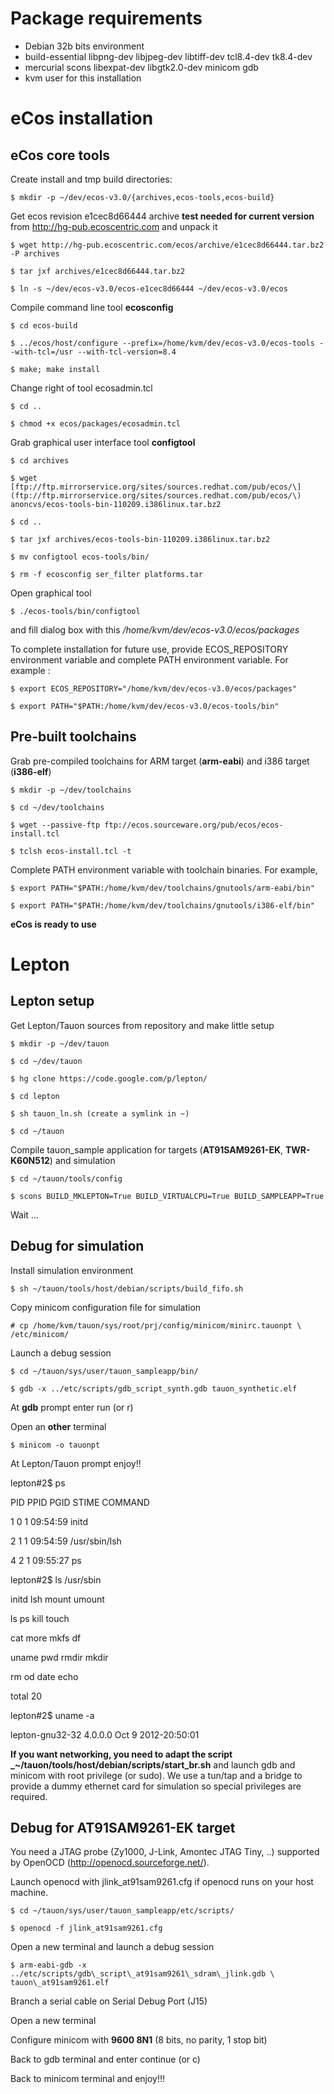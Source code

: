 # Package requirements #
  * Debian 32b bits environment
  * build-essential libpng-dev libjpeg-dev libtiff-dev tcl8.4-dev tk8.4-dev
  * mercurial scons libexpat-dev libgtk2.0-dev minicom gdb
  * kvm user for this installation

# eCos installation #
## eCos core tools ##
Create install and tmp build directories:

`$ mkdir -p ~/dev/ecos-v3.0/{archives,ecos-tools,ecos-build}`

Get ecos revision e1cec8d66444 archive **test needed for current version** from http://hg-pub.ecoscentric.com and unpack it

`$ wget http://hg-pub.ecoscentric.com/ecos/archive/e1cec8d66444.tar.bz2 -P archives`

`$ tar jxf archives/e1cec8d66444.tar.bz2`


`$ ln -s ~/dev/ecos-v3.0/ecos-e1cec8d66444 ~/dev/ecos-v3.0/ecos`

Compile command line tool **ecosconfig**

`$ cd ecos-build`

`$ ../ecos/host/configure --prefix=/home/kvm/dev/ecos-v3.0/ecos-tools --with-tcl=/usr --with-tcl-version=8.4`

`$ make; make install`

Change right of tool ecosadmin.tcl

`$ cd ..`

`$ chmod +x ecos/packages/ecosadmin.tcl`

Grab graphical user interface tool **configtool**

`$ cd archives`

`$ wget [ftp://ftp.mirrorservice.org/sites/sources.redhat.com/pub/ecos/\](ftp://ftp.mirrorservice.org/sites/sources.redhat.com/pub/ecos/\)
anoncvs/ecos-tools-bin-110209.i386linux.tar.bz2`

`$ cd ..`

`$ tar jxf archives/ecos-tools-bin-110209.i386linux.tar.bz2`

`$ mv configtool ecos-tools/bin/`

`$ rm -f ecosconfig ser_filter platforms.tar`

Open graphical tool

`$ ./ecos-tools/bin/configtool`

and fill dialog box with this _/home/kvm/dev/ecos-v3.0/ecos/packages_

To complete installation for future use, provide ECOS\_REPOSITORY environment variable and complete PATH environment variable. For example :

`$ export ECOS_REPOSITORY="/home/kvm/dev/ecos-v3.0/ecos/packages"`

`$ export PATH="$PATH:/home/kvm/dev/ecos-v3.0/ecos-tools/bin"`


## Pre-built toolchains ##

Grab pre-compiled toolchains for ARM target (**arm-eabi**) and i386 target (**i386-elf**)

`$ mkdir -p ~/dev/toolchains`

`$ cd ~/dev/toolchains`

`$ wget --passive-ftp ftp://ecos.sourceware.org/pub/ecos/ecos-install.tcl`

`$ tclsh ecos-install.tcl -t`

Complete PATH environment variable with toolchain binaries. For example,

`$ export PATH="$PATH:/home/kvm/dev/toolchains/gnutools/arm-eabi/bin"`

`$ export PATH="$PATH:/home/kvm/dev/toolchains/gnutools/i386-elf/bin"`

**eCos is ready to use**

# Lepton #
## Lepton setup ##

Get Lepton/Tauon sources from repository and make little setup

`$ mkdir -p ~/dev/tauon`

`$ cd ~/dev/tauon`

`$ hg clone https://code.google.com/p/lepton/`

`$ cd lepton`

`$ sh tauon_ln.sh (create a symlink in ~)`

`$ cd ~/tauon`

Compile tauon\_sample application for targets (**AT91SAM9261-EK**, **TWR-K60N512**) and simulation

`$ cd ~/tauon/tools/config`

`$ scons BUILD_MKLEPTON=True BUILD_VIRTUALCPU=True BUILD_SAMPLEAPP=True`

Wait ...

## Debug for simulation ##

Install simulation environment

`$ sh ~/tauon/tools/host/debian/scripts/build_fifo.sh`

Copy minicom configuration file for simulation

`# cp /home/kvm/tauon/sys/root/prj/config/minicom/minirc.tauonpt \
/etc/minicom/`

Launch a debug session

`$ cd ~/tauon/sys/user/tauon_sampleapp/bin/`

`$ gdb -x ../etc/scripts/gdb_script_synth.gdb tauon_synthetic.elf`

At **gdb** prompt enter run (or r)

Open an **other** terminal

`$ minicom -o tauonpt`

At Lepton/Tauon prompt enjoy!!

lepton#2$ ps

PID PPID PGID     STIME   COMMAND

1    0    1  09:54:59   initd

2    1    1  09:54:59   /usr/sbin/lsh

4    2    1  09:55:27   ps

lepton#2$ ls /usr/sbin

initd  lsh  mount  umount

ls  ps  kill  touch

cat  more  mkfs  df

uname  pwd  rmdir  mkdir

rm  od  date  echo

total 20


lepton#2$ uname -a

lepton-gnu32-32  4.0.0.0 Oct  9 2012-20:50:01


**If you want networking, you need to adapt the script
_~/tauon/tools/host/debian/scripts/start\_br.sh** and launch gdb and
minicom with root privilege (or sudo). We use a tun/tap and a bridge
to provide a dummy ethernet card for simulation so special privileges
are required. 

## Debug for AT91SAM9261-EK target ##

You need a JTAG probe (Zy1000, J-Link, Amontec JTAG Tiny, ..) supported
by OpenOCD (http://openocd.sourceforge.net/).

Launch openocd with jlink\_at91sam9261.cfg if openocd runs on your host
machine.

`$ cd ~/tauon/sys/user/tauon_sampleapp/etc/scripts/`

`$ openocd -f jlink_at91sam9261.cfg`

Open a new terminal and launch a debug session

`$ arm-eabi-gdb -x ../etc/scripts/gdb\_script\_at91sam9261\_sdram\_jlink.gdb \
tauon\_at91sam9261.elf`

Branch a serial cable on Serial Debug Port (J15)

Open a new terminal

Configure minicom with **9600 8N1** (8 bits, no parity, 1 stop bit)

Back to gdb terminal and enter continue (or c)

Back to minicom terminal and enjoy!!!